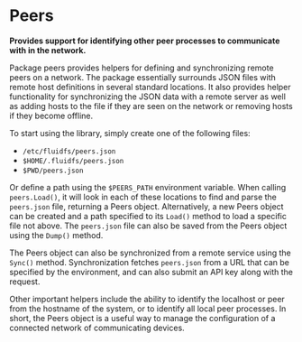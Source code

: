 # Peers

**Provides support for identifying other peer processes to communicate with in the network.**

Package peers provides helpers for defining and synchronizing remote peers on a network. The package essentially surrounds JSON files with remote host definitions in several standard locations. It also provides helper functionality for synchronizing the JSON data with a remote server as well as adding hosts to the file if they are seen on the network or removing hosts if they become offline.

To start using the library, simply create one of the following files:

- `/etc/fluidfs/peers.json`
- `$HOME/.fluidfs/peers.json`
- `$PWD/peers.json`

Or define a path using the `$PEERS_PATH` environment variable. When calling `peers.Load()`, it will look in each of these locations to find and parse the `peers.json` file, returning a Peers object. Alternatively, a new Peers object can be created and a path specified to its `Load()` method to load a specific file not above. The `peers.json` file can also be saved from the Peers object using the `Dump()` method.

The Peers object can also be synchronized from a remote service using the `Sync()` method. Synchronization fetches `peers.json` from a URL that can be specified by the environment, and can also submit an API key along with the request.

Other important helpers include the ability to identify the localhost or peer from the hostname of the system, or to identify all local peer processes. In short, the Peers object is a useful way to manage the configuration of a connected network of communicating devices.
